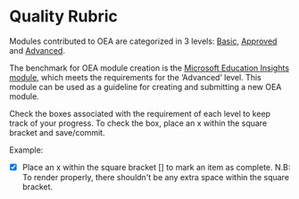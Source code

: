 # Quality Rubric
Modules contributed to OEA are categorized in 3 levels: [Basic](https://github.com/microsoft/OpenEduAnalytics/blob/main/modules/module_creation_kit/rubric/basic.md), [Approved](https://github.com/microsoft/OpenEduAnalytics/blob/main/modules/module_creation_kitrubric/approved.md) and [Advanced](https://github.com/microsoft/OpenEduAnalytics/blob/main/modules/module_creation_kit/rubric/advanced.md). 

The benchmark for OEA module creation is the [Microsoft Education Insights module](https://github.com/microsoft/OpenEduAnalytics/tree/main/modules/module_catalog/Microsoft_Education_Insights), which meets the requirements for the ‘Advanced’ level. This module can be used as a guideline for creating and submitting a new OEA module.

Check the boxes associated with the requirement of each level to keep track of your progress. To check the box, place an x within the square bracket and save/commit.

Example: 
- [x] Place an x within the square bracket [] to mark an item as complete. N.B: To render properly, there shouldn't be any extra space within the square bracket.
